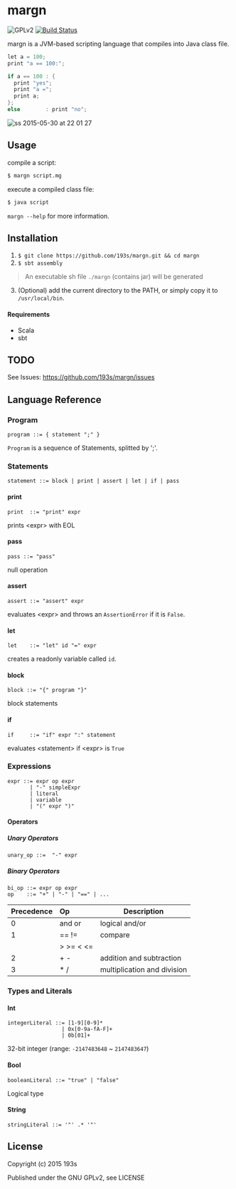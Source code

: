 # margn
![GPLv2](https://img.shields.io/badge/license-GPLv2-blue.svg)
[![Build Status](https://travis-ci.org/193s/margn.svg)](https://travis-ci.org/193s/margn)


margn is a JVM-based scripting language that compiles into Java class file.  

```c
let a = 100;
print "a == 100:";

if a == 100 : {
  print "yes";
  print "a =";
  print a;
};
else        : print "no";
```

![ss 2015-05-30 at 22 01 27](https://cloud.githubusercontent.com/assets/6814758/7897456/7c107b3e-0717-11e5-969f-68480924d97f.png)


## Usage
compile a script:
```sh
$ margn script.mg
```
execute a compiled class file:
```sh
$ java script
```

`margn --help` for more information.

## Installation
1. `$ git clone https://github.com/193s/margn.git && cd margn`
2. `$ sbt assembly`  
> An executable sh file `./margn` (contains jar) will be generated
3. (Optional) add the current directory to the PATH, or simply copy it to `/usr/local/bin`.

#### Requirements
- Scala
- sbt


## TODO
See Issues: https://github.com/193s/margn/issues

## Language Reference

### Program
```ebnf
program ::= { statement ";" }
```
`Program` is a sequence of Statements, splitted by ';'.


### Statements
```ebnf
statement ::= block | print | assert | let | if | pass
```
#### print
```ebnf
print  ::= "print" expr
```
prints \<expr\> with EOL

#### pass
```ebnf
pass ::= "pass"
```
null operation

#### assert
```ebnf
assert ::= "assert" expr
```
evaluates \<expr\> and throws an `AssertionError` if it is `False`.

#### let
```ebnf
let    ::= "let" id "=" expr
```
creates a readonly variable called `id`.

#### block
```ebnf
block ::= "{" program "}"
```
block statements

#### if
```ebnf
if     ::= "if" expr ":" statement
```
evaluates \<statement\> if \<expr\> is `True`



### Expressions
```ebnf
expr ::= expr op expr
       | "-" simpleExpr
       | literal
       | variable
       | "(" expr ")"
```

#### Operators
##### Unary Operators
```ebnf
unary_op ::=  "-" expr
```

##### Binary Operators
```ebnf
bi_op ::= expr op expr
op    ::= "+" | "-" | "==" | ...
```

| Precedence | Op            | Description                 |
|:-----------|:--------------|-----------------------------|
| 0          | and or        | logical and/or              |
| 1          | == !=         | compare                     |
|            | > >= < <=     |                             |
| 2          | + -           | addition and subtraction    |
| 3          | * /           | multiplication and division |


### Types and Literals
#### Int
```ebnf
integerLiteral ::= [1-9][0-9]*
                 | 0x[0-9a-fA-F]+
                 | 0b[01]+
```
32-bit integer (range: `-2147483648` ~ `2147483647`)

#### Bool
```ebnf
booleanLiteral ::= "true" | "false"
```
Logical type

#### String
```ebnf
stringLiteral ::= '"' .* '"'
```


## License
Copyright (c) 2015 193s

Published under the GNU GPLv2, see LICENSE
